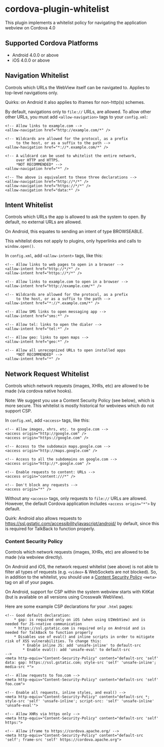 <!---
 license: Licensed to the Apache Software Foundation (ASF) under one
         or more contributor license agreements.  See the NOTICE file
         distributed with this work for additional information
         regarding copyright ownership.  The ASF licenses this file
         to you under the Apache License, Version 2.0 (the
         "License"); you may not use this file except in compliance
         with the License.  You may obtain a copy of the License at

           http://www.apache.org/licenses/LICENSE-2.0

         Unless required by applicable law or agreed to in writing,
         software distributed under the License is distributed on an
         "AS IS" BASIS, WITHOUT WARRANTIES OR CONDITIONS OF ANY
         KIND, either express or implied.  See the License for the
         specific language governing permissions and limitations
         under the License.
-->

# cordova-plugin-whitelist

This plugin implements a whitelist policy for navigating the application webview on Cordova 4.0

## Supported Cordova Platforms

* Android 4.0.0 or above
* iOS 4.0.0 or above

## Navigation Whitelist
Controls which URLs the WebView itself can be navigated to. Applies to
top-level navigations only.

Quirks: on Android it also applies to iframes for non-http(s) schemes.

By default, navigations only to `file://` URLs, are allowed. To allow other
other URLs, you must add `<allow-navigation>` tags to your `config.xml`:

    <!-- Allow links to example.com -->
    <allow-navigation href="http://example.com/*" />

    <!-- Wildcards are allowed for the protocol, as a prefix
         to the host, or as a suffix to the path -->
    <allow-havigation href="*://*.example.com/*" />

    <!-- A wildcard can be used to whitelist the entire network,
         over HTTP and HTTPS.
         *NOT RECOMMENDED* -->
    <allow-navigation href="*" />

    <!-- The above is equivalent to these three declarations -->
    <allow-navigation href="http://*/*" />
    <allow-navigation href="https://*/*" />
    <allow-navigation href="data:*" />

## Intent Whitelist
Controls which URLs the app is allowed to ask the system to open.
By default, no external URLs are allowed.

On Android, this equates to sending an intent of type BROWSEABLE.

This whitelist does not apply to plugins, only hyperlinks and calls to `window.open()`.

In `config.xml`, add `<allow-intent>` tags, like this:

    <!-- Allow links to web pages to open in a browser -->
    <allow-intent href="http://*/*" />
    <allow-intent href="https://*/*" />

    <!-- Allow links to example.com to open in a browser -->
    <allow-intent href="http://example.com/*" />

    <!-- Wildcards are allowed for the protocol, as a prefix
         to the host, or as a suffix to the path -->
    <allow-intent href="*://*.example.com/*" />

    <!-- Allow SMS links to open messaging app -->
    <allow-intent href="sms:*" />

    <!-- Allow tel: links to open the dialer -->
    <allow-intent href="tel:*" />

    <!-- Allow geo: links to open maps -->
    <allow-intent href="geo:*" />

    <!-- Allow all unrecognized URLs to open installed apps
         *NOT RECOMMENDED* -->
    <allow-intent href="*" />

## Network Request Whitelist
Controls which network requests (images, XHRs, etc) are allowed to be made (via cordova native hooks).

Note: We suggest you use a Content Security Policy (see below), which is more secure.  This whitelist is mostly historical for webviews which do not support CSP.

In `config.xml`, add `<access>` tags, like this:

    <!-- Allow images, xhrs, etc. to google.com -->
    <access origin="http://google.com" />
    <access origin="https://google.com" />

    <!-- Access to the subdomain maps.google.com -->
    <access origin="http://maps.google.com" />

    <!-- Access to all the subdomains on google.com -->
    <access origin="http://*.google.com" />

    <!-- Enable requests to content: URLs -->
    <access origin="content:///*" />

    <!-- Don't block any requests -->
    <access origin="*" />

Without any `<access>` tags, only requests to `file://` URLs are allowed. However, the default Cordova application includes `<access origin="*">` by default.

Quirk: Android also allows requests to https://ssl.gstatic.com/accessibility/javascript/android/ by default, since this is required for TalkBack to function properly.

### Content Security Policy
Controls which network requests (images, XHRs, etc) are allowed to be made (via webview directly).

On Android and iOS, the network request whitelist (see above) is not able to filter all types of requests (e.g. `<video>` & WebSockets are not blocked). So, in addition to the whitelist, you should use a [Content Security Policy](http://content-security-policy.com/) `<meta>` tag on all of your pages.

On Android, support for CSP within the system webview starts with KitKat (but is available on all versions using Crosswalk WebView).

Here are some example CSP declarations for your `.html` pages:

    <!-- Good default declaration:
        * gap: is required only on iOS (when using UIWebView) and is needed for JS->native communication
        * https://ssl.gstatic.com is required only on Android and is needed for TalkBack to function properly
        * Disables use of eval() and inline scripts in order to mitigate risk of XSS vulnerabilities. To change this:
            * Enable inline JS: add 'unsafe-inline' to default-src
            * Enable eval(): add 'unsafe-eval' to default-src
    -->
    <meta http-equiv="Content-Security-Policy" content="default-src 'self' data: gap: https://ssl.gstatic.com; style-src 'self' 'unsafe-inline'; media-src *">

    <!-- Allow requests to foo.com -->
    <meta http-equiv="Content-Security-Policy" content="default-src 'self' foo.com">

    <!-- Enable all requests, inline styles, and eval() -->
    <meta http-equiv="Content-Security-Policy" content="default-src *; style-src 'self' 'unsafe-inline'; script-src: 'self' 'unsafe-inline' 'unsafe-eval'">

    <!-- Allow XHRs via https only -->
    <meta http-equiv="Content-Security-Policy" content="default-src 'self' https:">

    <!-- Allow iframe to https://cordova.apache.org/ -->
    <meta http-equiv="Content-Security-Policy" content="default-src 'self'; frame-src 'self' https://cordova.apache.org">
